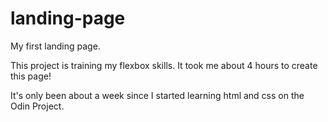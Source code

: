 # landing-page

My first landing page.

This project is training my flexbox skills. It took me about 4 hours to create this page! 

It's only been about a week since I started learning html and css on the Odin Project.
